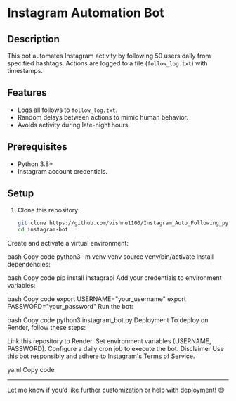 # Instagram Automation Bot

## Description
This bot automates Instagram activity by following 50 users daily from specified hashtags. Actions are logged to a file (`follow_log.txt`) with timestamps.

## Features
- Logs all follows to `follow_log.txt`.
- Random delays between actions to mimic human behavior.
- Avoids activity during late-night hours.

## Prerequisites
- Python 3.8+
- Instagram account credentials.

## Setup
1. Clone this repository:
   ```bash
   git clone https://github.com/vishnu1100/Instagram_Auto_Following_python.git
   cd instagram-bot
Create and activate a virtual environment:

bash
Copy code
python3 -m venv venv
source venv/bin/activate
Install dependencies:

bash
Copy code
pip install instagrapi
Add your credentials to environment variables:

bash
Copy code
export USERNAME="your_username"
export PASSWORD="your_password"
Run the bot:

bash
Copy code
python3 instagram_bot.py
Deployment
To deploy on Render, follow these steps:

Link this repository to Render.
Set environment variables (USERNAME, PASSWORD).
Configure a daily cron job to execute the bot.
Disclaimer
Use this bot responsibly and adhere to Instagram's Terms of Service.

yaml
Copy code

---

Let me know if you’d like further customization or help with deployment! 😊
